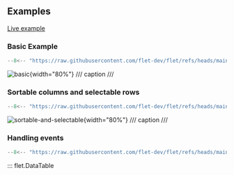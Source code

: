 ## Examples

[Live example](https://flet-controls-gallery.fly.dev/layout/datatable)

### Basic Example

```python
--8<-- "https://raw.githubusercontent.com/flet-dev/flet/refs/heads/main/sdk/python/examples/controls/datatable/basic.py"
```

![basic](https://raw.githubusercontent.com/flet-dev/flet/main/sdk/python/examples/controls/datatable/media/basic.png){width="80%"}
/// caption
///

### Sortable columns and selectable rows

```python
--8<-- "https://raw.githubusercontent.com/flet-dev/flet/refs/heads/main/sdk/python/examples/controls/datatable/sortable-and-selectable.py"
```

![sortable-and-selectable](https://raw.githubusercontent.com/flet-dev/flet/main/sdk/python/examples/controls/datatable/media/sortable-and-selectable.png){width="80%"}
/// caption
///

### Handling events

```python
--8<-- "https://raw.githubusercontent.com/flet-dev/flet/refs/heads/main/sdk/python/examples/controls/datatable/handling-events.py"
```
::: flet.DataTable
